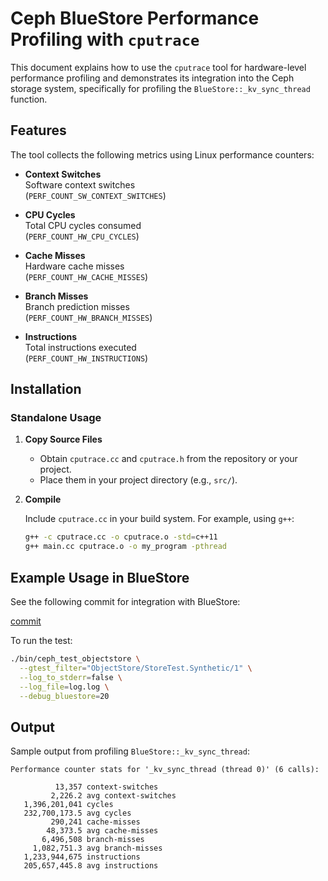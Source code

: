 # Ceph BlueStore Performance Profiling with `cputrace`

This document explains how to use the `cputrace` tool for hardware-level performance profiling and demonstrates its integration into the Ceph storage system, specifically for profiling the `BlueStore::_kv_sync_thread` function.

## Features

The tool collects the following metrics using Linux performance counters:

- **Context Switches**  
  Software context switches  
  (`PERF_COUNT_SW_CONTEXT_SWITCHES`)

- **CPU Cycles**  
  Total CPU cycles consumed  
  (`PERF_COUNT_HW_CPU_CYCLES`)

- **Cache Misses**  
  Hardware cache misses  
  (`PERF_COUNT_HW_CACHE_MISSES`)

- **Branch Misses**  
  Branch prediction misses  
  (`PERF_COUNT_HW_BRANCH_MISSES`)

- **Instructions**  
  Total instructions executed  
  (`PERF_COUNT_HW_INSTRUCTIONS`)

## Installation

### Standalone Usage

1. **Copy Source Files**

   - Obtain `cputrace.cc` and `cputrace.h` from the repository or your project.
   - Place them in your project directory (e.g., `src/`).

2. **Compile**

   Include `cputrace.cc` in your build system. For example, using `g++`:

   ```bash
   g++ -c cputrace.cc -o cputrace.o -std=c++11
   g++ main.cc cputrace.o -o my_program -pthread
   ```

## Example Usage in BlueStore

See the following commit for integration with BlueStore:

[commit](https://github.com/ceph/ceph/commit/2f1135b98afdba2034175c6f25a22187d99a2ac0)

To run the test:

```bash
./bin/ceph_test_objectstore \
  --gtest_filter="ObjectStore/StoreTest.Synthetic/1" \
  --log_to_stderr=false \
  --log_file=log.log \
  --debug_bluestore=20
```

## Output

Sample output from profiling `BlueStore::_kv_sync_thread`:

```
Performance counter stats for '_kv_sync_thread (thread 0)' (6 calls):

          13,357 context-switches
         2,226.2 avg context-switches
   1,396,201,041 cycles
   232,700,173.5 avg cycles
         290,241 cache-misses
        48,373.5 avg cache-misses
       6,496,508 branch-misses
     1,082,751.3 avg branch-misses
   1,233,944,675 instructions
   205,657,445.8 avg instructions
```

